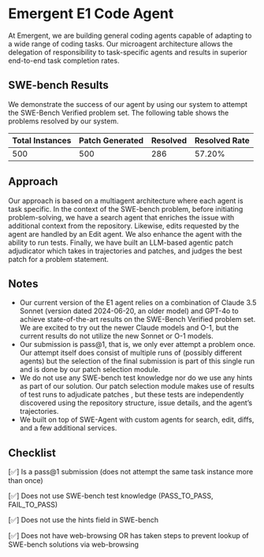 # Emergent E1 Code Agent

At Emergent, we are building general coding agents capable of adapting to a wide range of coding tasks. Our microagent architecture allows the delegation of responsibility to task-specific agents and results in superior end-to-end task completion rates.

## SWE-bench Results

We demonstrate the success of our agent by using our system to attempt the SWE-Bench Verified problem set. The following table shows the problems resolved by our system.

| Total Instances | Patch Generated |   Resolved | Resolved Rate |
| --------------- | --------------- |   ---------| ------------- |
| 500 | 500 |  286 | 57.20% |

## Approach

Our approach is based on a multiagent architecture where each agent is task specific. In the context of the SWE-bench problem, before initiating problem-solving, we have a search agent that enriches the issue with additional context from the repository. Likewise, edits requested by the agent are handled by an Edit agent. We also enhance the agent with the ability to run tests. Finally, we have built an LLM-based agentic patch adjudicator which takes in trajectories and patches, and judges the best patch for a problem statement.


## Notes
* Our current version of the E1 agent relies on a combination of Claude 3.5 Sonnet (version dated 2024-06-20, an older model) and GPT-4o to achieve state-of-the-art results on the SWE-Bench Verified problem set. We are excited to try out the newer Claude models and O-1, but the current results do not utilize the new Sonnet or O-1 models.
* Our submission is pass@1, that is, we only ever attempt a problem once. Our attempt itself does consist of multiple runs of (possibly different agents) but the selection of the final submission is part of this single run and is done by our patch selection module.
* We do not use any SWE-bench test knowledge nor do we use any hints as part of our solution. Our patch selection module makes use of results of test runs to adjudicate patches , but these tests are independently discovered using the repository structure, issue details, and the agent’s trajectories.
* We built on top of SWE-Agent with custom agents for search, edit, diffs, and a few additional services.

## Checklist

[✅] Is a pass@1 submission (does not attempt the same task instance more than once)


[✅] Does not use SWE-bench test knowledge (PASS_TO_PASS, FAIL_TO_PASS)


[✅] Does not use the hints field in SWE-bench


[✅] Does not have web-browsing OR has taken steps to prevent lookup of SWE-bench solutions via web-browsing
